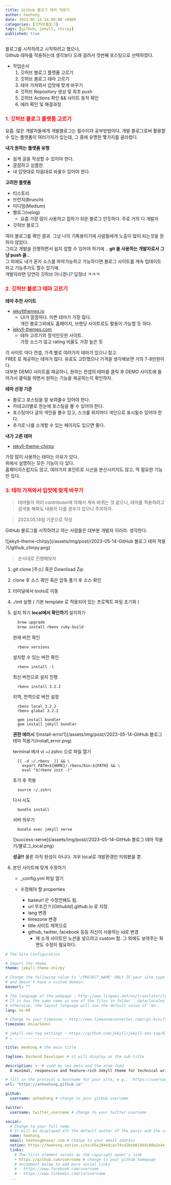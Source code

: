 ```yaml
---
title: Github 블로그 테마 적용기
author: heehong
date: 2023-05-14 14:00:00 +0800
categories: [깃허브블로그]
tags: [github, jekyll, chirpy]
published: true
---
```


블로그를 시작하려고 시작하려고 했으나, <br> Github 테마를 적용하는데 생각보다 오래 걸려서 첫번째 포스팅으로 선택하였다. 

- 작업순서
  1. 깃허브 블로그 플랫폼 고르기
  2. 깃허브 블로그 테마 고르기
  3. 테마 가져와서 입맛에 맞게 바꾸기
  4. 깃허브 Repository 생성 및 최초 push
  5. 깃허브 Actions 확인 && 사이트 동작 확인
  6. 에러 확인 및 해결과정
   
### <span style="color:red"> 1. 깃허브 블로그 플랫폼 고르기 </span>

요즘. 많은 개발자들에게 개발블로그는 필수이자 공부방법이다.
개발 블로그로써 활용할 수 있는 플랫폼이 여러가지가 있는데, 그 중에 유명한 몇가지를 골라왔다.

**내가 원하는 플랫폼 유형**
- 쉽게 글을 작성할 수 있어야 한다.
- 깔끔하고 심플한.
- 내 입맛대로 마음대로 바꿀수 있어야 한다.

**고려한 플랫폼**
- 티스토리
- 브런치(Brunch)
- 미디엄(Medium)
- 벨로그(velog)
  - 요즘 가장 많이 사용하고 접하기 쉬운 블로그 인듯하다. 주로 거의 다 개발자
- 깃허브 블로그

여러 블로그를 확인 결과. 그냥 나의 기록용이기에 사람들에게 노출이 많이 되는것을 원하지 않았다. <br>
그리고 개발을 진행하면서 쉽지 접할 수 있어야 하기에 .. **git 을 사용하는 개발자로서 그냥 push 끝..** <br> 
그 외에도 내가 혼자 소스를 파악가능하고 가능하다면 블로그 사이트를 계속 업데이트 하고 기능추가도 할수 있기에.<br>
개발자라면 당연히 깃허브 아니겠나? 답정너 ㅋㅋㅋ

### <span style="color:red">2. 깃허브 블로그 테마 고르기 </span>

**테마 추천 사이트**
- [jekyllthemes.io](https://jekyllthemes.io/)
  - UI가 깔끔하다. 이쁜 테마가 가장 많다. <br>개인 블로그외에도 홈페이지, 브랜딩 사이트로도 활용이 가능할 듯 하다.
- [jekyll-themes.com](https://jekyll-themes.com/)
  - 테마 고르기의 정석인듯한 사이트. <br>가장 소스가 많고 rating 비율도 가장 높은 듯

각 사이트 마다 컨셉, 가격 별로 여러가지 테마가 있으니 참고<br>
FREE 로 제공하는 테마가 많다. 유료도 고민했으나 가격을 생각해보면 거의 7-8만원이다. <br>
대부분 DEMO 사이트를 제공하니, 원하는 컨셉의 테마를 클릭 후 DEMO 사이트에 들어가서 클릭을 하면서 원하는 기능을 제공하는지 확인하자.

**테마 선정 기준**
- 블로그 포스팅을 잘 보여줄수 있어야 한다.
- 카테고리별로 한눈에 포스팅을 볼 수 있어야 한다.
- 포스팅마다 글의 색인을 볼수 있고, 스크롤 위치마다 색인으로 표시될수 있어야 한다.
- 추가로 나를 소개할 수 있는 페이지도 있으면 좋다. 

**내가 고른 테마** <br>
  - [jekyll-theme-chirpy](https://github.com/cotes2020/jekyll-theme-chirpy)

가장 많이 사용하는 테마는 이유가 있다. <br>
위에서 설명하는 모든 기능이 다 있다. <br>
홈페이지스럽지도 않고, 여러가지 포인트로 시선을 분산시키지도 않고, 딱 필요한 기능만 있다.

### <span style="color:red"> 3. 테마 가져와서 입맛에 맞게 바꾸기 </span>

>테마들이 여러 contributor에 의해서 계속 바뀌는 것 같으니, 테마를 적용하려고 검색을 해봐도 내용이 다를 경우가 있으니 주의하자.

> 2023.05.14일 기준으로 작성

GitHub 블로그를 시작하려고 하는 사람들은 대부분 개발자 이리라. 생각한다.

![jekyll-theme-chirpy](/assets/img/post//2023-05-14-GitHub 블로그 테마 적용기/github_chirpy.png)

> 순서대로 진행해보자

1. git clone [주소] 혹은 Download Zip 
2. clone 후 소스 확인 혹은 압축 풀기 후 소스 확인 
3. 터미널에서 tools로 이동
4. ./init 실행 ( 기본 template 로 적용되어 있는 프로젝트 파일 초기화 )
5. 설치 하기 **local에서 확인하기**
    설치하기
    ```bash
      brew upgrade
      brew install rbenv ruby-build
    ```
      현재 버전 확인
    ```
      rbenv versions
    ```
      설치할 수 있는 버전 확인
    ```  
      rbenv install -l
    ```
      최신 버전으로 설치 진행
    ```  
      rbenv install 3.2.2 
    ```
      지역, 전역으로 버전 설정
    ```  
      rbenv local 3.2.2
      rbenv global 3.2.2
    ```
    ```
      gem install bundler
      gem install jekyll bundler
    ```
    
    **권한 에러시**
    ![install-error1](/assets/img/post//2023-05-14-GitHub 블로그 테마 적용기/install_error.png)

    terminal 에서 vi ~/.zshrc 으로 파일 열기
    ```
      [[ -d ~/.rbenv  ]] && \
        export PATH=${HOME}/.rbenv/bin:${PATH} && \
        eval "$(rbenv init -)"
    ```
    추가 후 적용
    ```  
      source ~/.zshrc
    ```
    다시 시도
    ```
      bundle install
    ```
    서버 띄우기
    ```
      bundle exec jekyll serve
    ```
    ![success-serve](/assets/img/post//2023-05-14-GitHub 블로그 테마 적용기/블로그_local.png)

    **성공!!**
    물론 아직 완성이 아니다. 겨우 local로 개발환경만 띄워봤을 뿐.

6. 본인 사이트에 맞게 수정하기
    - _config.yml 파일 열기

    - 수정해야 할 properties
      - baseurl 은 수정안해도 됨.
      - url 무조건 !! [GithubId].github.io 로 지정.
      - lang 변경
      - timezone 변경
      - title 사이트 제목으로
      - github, twitter, facebook 등등 자신이 사용하는 id로 변경
        - 제 소개 사이트인 노션을 넣으려고 custom 함. 그 외에도 보여주는 화면도 수정이 필요하다.

  ```yml
  # The Site Configuration

  # Import the theme
  theme: jekyll-theme-chirpy

  # Change the following value to '/PROJECT_NAME' ONLY IF your site type is GitHub Pages Project sites
  # and doesn't have a custom domain.
  baseurl: ""

  # The language of the webpage › http://www.lingoes.net/en/translator/langcode.htm
  # If it has the same name as one of the files in folder `_data/locales`, the layout language will also be changed,
  # otherwise, the layout language will use the default value of 'en'.
  lang: ko-KR

  # Change to your timezone › http://www.timezoneconverter.com/cgi-bin/findzone/findzone
  timezone: Asia/Seoul

  # jekyll-seo-tag settings › https://github.com/jekyll/jekyll-seo-tag/blob/master/docs/usage.md
  # ↓ --------------------------

  title: Heehong # the main title

  tagline: Backend Developer # it will display as the sub-title

  description: >- # used by seo meta and the atom feed
    A minimal, responsive and feature-rich Jekyll theme for technical writing.

  # fill in the protocol & hostname for your site, e.g., 'https://username.github.io'
  url: "https://anheehong.github.io"

  github:
    username: anheehong # change to your github username

  twitter:
    username: twitter_username # change to your twitter username

  social:
    # Change to your full name.
    # It will be displayed afs the default author of the posts and the copyright owner in the Footer
    name: heehong
    email: heehong@naver.com # change to your email address
    notion: https://heehong.notion.site/65e2844dcac74c42beb010ddc08b2e4e
    links:
      # The first element serves as the copyright owner's link
      - https://github.com/username # change to your github homepage
      # Uncomment below to add more social links
      # - https://www.facebook.com/username
      # - https://www.linkedin.com/in/username
    ...
  ```
